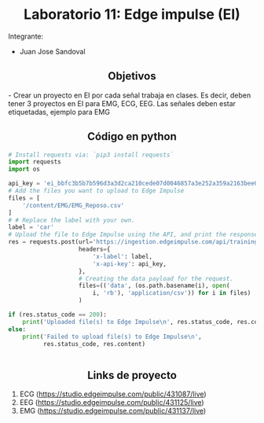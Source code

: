 <h1 style="text-align: center;">Laboratorio 11: Edge impulse (EI)</h1>
Integrante: 

- Juan Jose Sandoval
<a id = "Informe edge impulse" style></a>
<h2 style = "text-align: center;">Objetivos</h2>
- Crear un proyecto en EI por cada señal trabaja en clases. Es decir, deben tener 3 proyectos en EI para EMG, ECG, EEG. Las señales deben estar etiquetadas, ejemplo para EMG<br />

<h2 style = "text-align: center;">Código en python</h2>

```python
# Install requests via: `pip3 install requests`
import requests
import os

api_key = 'ei_bbfc3b5b7b596d3a3d2ca210cede07d0046857a3e252a359a2163bee06e505d2'
# Add the files you want to upload to Edge Impulse
files = [
    '/content/EMG/EMG_Reposo.csv'
]
# # Replace the label with your own.
label = 'car'
# Upload the file to Edge Impulse using the API, and print the response.
res = requests.post(url='https://ingestion.edgeimpulse.com/api/training/files',
                    headers={
                        'x-label': label,
                        'x-api-key': api_key,
                    },
                    # Creating the data payload for the request.
                    files=(('data', (os.path.basename(i), open(
                        i, 'rb'), 'application/csv')) for i in files)
                    )

if (res.status_code == 200):
    print('Uploaded file(s) to Edge Impulse\n', res.status_code, res.content)
else:
    print('Failed to upload file(s) to Edge Impulse\n',
          res.status_code, res.content)



```
<h2 style = "text-align: center;">Links de proyecto</h2>

1. ECG (https://studio.edgeimpulse.com/public/431087/live)
2. EEG (https://studio.edgeimpulse.com/public/431125/live)  
3. EMG (https://studio.edgeimpulse.com/public/431137/live)

